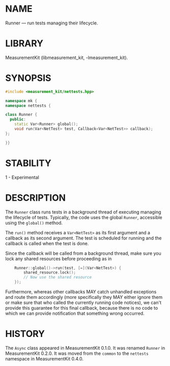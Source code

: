 # NAME
Runner &mdash; run tests managing their lifecycle.

# LIBRARY
MeasurementKit (libmeasurement\_kit, -lmeasurement\_kit).

# SYNOPSIS
```C++
#include <measurement_kit/nettests.hpp>

namespace mk {
namespace nettests {

class Runner {
  public:
    static Var<Runner> global();
    void run(Var<NetTest> test, Callback<Var<NetTest>> callback);
};

}}
```

# STABILITY

1 - Experimental

# DESCRIPTION

The `Runner` class runs tests in a background thread of executing
managing the lifecycle of tests. Typically, the code uses the global
`Runner`, accessible using the `global()` method.

The `run()` method receives a `Var<NetTest>` as its first argument and
a callback as its second argument. The test is scheduled for running
and the callback is called when the test is done.

Since the callback will be called from a background thread, make sure
you lock any shared resources before proceeding as in

```C++
    Runner::global()->run(test, [=](Var<NetTest>) {
        shared_resource.lock();
        // Now use the shared resource
    });
```

Furthermore, whereas other callbacks MAY catch unhandled exceptions and
route them accordingly (more specifically they MAY either ignore them or
make sure that who called the currently running code notices), we can't
provide this guarantee for this final callback, because there is no code
to which we can provide notification that something wrong occurred.

# HISTORY

The `Async` class appeared in MeasurementKit 0.1.0. It was renamed
`Runner` in MeasurementKit 0.2.0. It was moved from the `common` to
the `nettests` namespace in MeasurementKit 0.4.0.
